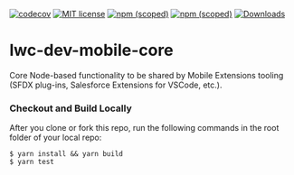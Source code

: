 [![codecov](https://codecov.io/gh/forcedotcom/lwc-dev-mobile-core/branch/main/graph/badge.svg?token=K8NM7ABTL1)](https://codecov.io/gh/forcedotcom/lwc-dev-mobile-core)
[![MIT license](https://img.shields.io/badge/license-MIT-brightgreen.svg)](http://opensource.org/licenses/MIT)
[![npm (scoped)](https://img.shields.io/npm/v/@salesforce/lwc-dev-mobile-core?color=blue)](https://www.npmjs.com/package/@salesforce/lwc-dev-mobile-core?activeTab=versions)
[![npm (scoped)](https://img.shields.io/npm/v/@salesforce/lwc-dev-mobile-core/beta?color=orange)](https://www.npmjs.com/package/@salesforce/lwc-dev-mobile-core?activeTab=versions)
[![Downloads](https://img.shields.io/npm/dt/@salesforce/lwc-dev-mobile-core)](https://www.npmjs.com/package/@salesforce/lwc-dev-mobile-core?activeTab=versions)

# lwc-dev-mobile-core
Core Node-based functionality to be shared by Mobile Extensions tooling (SFDX plug-ins, Salesforce Extensions for VSCode, etc.).

### Checkout and Build Locally

After you clone or fork this repo, run the following commands in the root folder of your local repo:

```sh-session
$ yarn install && yarn build
$ yarn test 
```